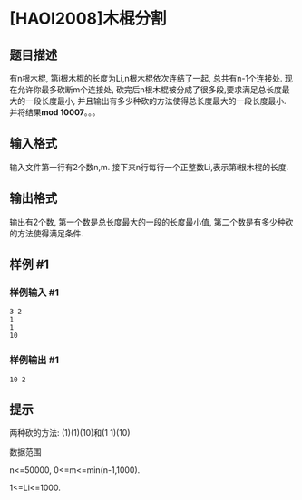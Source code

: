 # [HAOI2008]木棍分割

## 题目描述

有n根木棍, 第i根木棍的长度为Li,n根木棍依次连结了一起, 总共有n-1个连接处. 现在允许你最多砍断m个连接处, 砍完后n根木棍被分成了很多段,要求满足总长度最大的一段长度最小, 并且输出有多少种砍的方法使得总长度最大的一段长度最小. 并将结果**mod 10007**。。。


## 输入格式

输入文件第一行有2个数n,m. 接下来n行每行一个正整数Li,表示第i根木棍的长度.


## 输出格式

输出有2个数, 第一个数是总长度最大的一段的长度最小值, 第二个数是有多少种砍的方法使得满足条件.


## 样例 #1

### 样例输入 #1
```
3 2                           
1 
1
10
```

### 样例输出 #1

```
10 2
```

## 提示

两种砍的方法: (1)(1)(10)和(1 1)(10)

数据范围

   n<=50000, 0<=m<=min(n-1,1000).

1<=Li<=1000.

